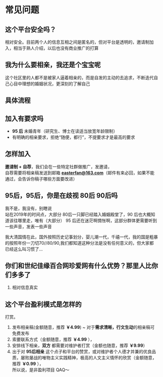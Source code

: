 # 常见问题
## 这个平台安全吗？  
相对安全。目前两个人的信息互相之间是匿名的，但对平台是透明的，邀请制加入，相当于熟人介绍，以后也没有商业推广的打算  
## 我为什么要相亲，我还是个宝宝呢
这个社区里的人都不是被家人逼着相亲的，而是自发的主动的去追求，不断迭代自己心目中理想的婚姻状况，更深刻的了解自己

## 具体流程


## 加入有要求吗
- **95 后** 未婚青年（研究生、博士在读适当放宽年龄限制）
- 有明确的相亲要求，拒绝“随便，都行”，不提要求才是最高的要求

## 怎样加入
**邀请制 + 自荐**，我们会在一些特定社群做推广，发邀请，  
自荐需要将相亲稿发送到邮箱 **easterfan@163.com**（邮件有来必回，如果不能通过，会告诉你稿子哪些方面要改进）

## 95后，95后，你是在歧视 80后 90后吗
我不是，我没有，别瞎说  
站在2019年的时间点，大部分 80后一只脚已经踏入婚姻殿堂了，90 后也大概知道该往哪里走，唯有（大部分） 95 后还在迷茫啊惆怅啊，这部分群体更需要听到一些声音，发表一些声音  

我大清国情在此，国外按照历史记事划分，婴儿潮一代，千禧一代，我的国是粗暴的按照年份一刀切70//80/90,我们都知道这种分法是没有任何意义的，但大家都已经这么叫习惯了...

## 你们和世纪佳缘百合网珍爱网有什么优势？那里人比你们多多了
1. 相对信息真实  

## 这个平台盈利模式是怎样的
打赏。  
1. 发布相亲稿(金额随意，推荐 **￥4.99**) ~ 对于**需求清晰，行文生动**的相亲稿可免费发布  
2. 索要联系方式（金额随意，推荐 **￥4.99** ），  
3. 安排线下相亲，**双方** 都需要对维护者打赏（金额也随意，推荐 **￥9.99**）
4. 出于对 **95后相亲** 这个点子和平台的赞赏，或对维护者个人德才并兼的优良品质，屡败屡战的唯物主义实践精神，极高的人文主义情怀的欣赏（金额随意，推荐 **￥0.99** ），  
所以说，是非盈利项目 QAQ～  

